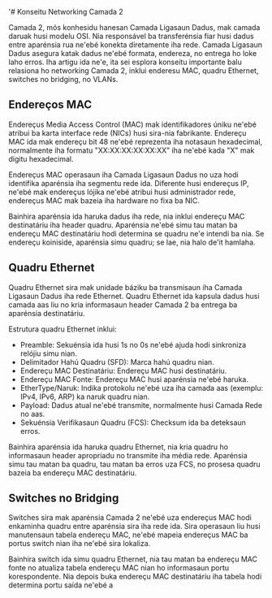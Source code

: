 '# Konseitu Networking Camada 2

Camada 2, mós konhesidu hanesan Camada Ligasaun Dadus, mak camada daruak husi modelu OSI. Nia responsável ba transferénsia fiar husi dadus entre aparénsia rua ne'ebé konekta diretamente iha rede. Camada Ligasaun Dadus asegura katak dadus ne'ebé formata, endereza, no entrega ho loke laho erros. Iha artigu ida ne'e, ita sei esplora konseitu importante balu relasiona ho networking Camada 2, inklui enderesu MAC, quadru Ethernet, switches no bridging, no VLANs.

## Endereços MAC

Endereçus Media Access Control (MAC) mak identifikadores úniku ne'ebé atribui ba karta interface rede (NICs) husi sira-nia fabrikante. Endereçu MAC ida mak endereçu bit 48 ne'ebé reprezenta iha notasaun hexadecimal, normalmente iha formatu "XX:XX:XX:XX:XX:XX" iha ne'ebé kada "X" mak digitu hexadecimal.

Endereçus MAC operasaun iha Camada Ligasaun Dadus no uza hodi identifika aparénsia iha segmentu rede ida. Diferente husi endereçus IP, ne'ebé mak endereçus lójika ne'ebé atribui husi administrador rede, endereçus MAC mak bazeia iha hardware no fixa ba NIC.

Bainhira aparénsia ida haruka dadus iha rede, nia inklui endereçu MAC destinatáriu iha header quadru. Aparénsia ne'ebé simu tau matan ba endereçu MAC destinatáriu hodi determina se quadru ne'e intendi ba nia. Se endereçu koiniside, aparénsia simu quadru; se lae, nia halo de'it hamlaha.

## Quadru Ethernet

Quadru Ethernet sira mak unidade báziku ba transmisaun iha Camada Ligasaun Dadus iha rede Ethernet. Quadru Ethernet ida kapsula dadus husi camada aas liu no kria informasaun header Camada 2 ba entrega ba aparénsia destinatáriu.

Estrutura quadru Ethernet inklui:

- Preamble: Sekuénsia ida husi 1s no 0s ne'ebé ajuda hodi sinkroniza relójiu simu nian.
- Delimitador Hahú Quadru (SFD): Marca hahú quadru nian.
- Endereçu MAC Destinatáriu: Endereçu MAC husi destinatáriu.
- Endereçu MAC Fonte: Endereçu MAC husi aparénsia ne'ebé haruka.
- EtherType/Naruk: Indika protokolu ne'ebé uza iha camada aas (exemplu: IPv4, IPv6, ARP) ka naruk quadru nian.
- Payload: Dadus atual ne'ebé transmite, normalmente husi Camada Rede no aas.
- Sekuénsia Verifikasaun Quadru (FCS): Checksum ida ba deteksaun erros.

Bainhira aparénsia ida haruka quadru Ethernet, nia kria quadru ho informasaun header apropriadu no transmite iha média rede. Aparénsia simu tau matan ba quadru, tau matan ba erros uza FCS, no prosesa quadru bazeia ba endereçu MAC destinatáriu.

## Switches no Bridging

Switches sira mak aparénsia Camada 2 ne'ebé uza endereçus MAC hodi enkaminha quadru entre aparénsia sira iha rede ida. Sira operasaun liu husi manutensaun tabela endereçu MAC, ne'ebé mapeia endereçus MAC ba portus switch nian iha ne'ebé sira lokaliza.

Bainhira switch ida simu quadru Ethernet, nia tau matan ba endereçu MAC fonte no atualiza tabela endereçu MAC nian ho informasaun portu korespondente. Nia depois buka endereçu MAC destinatáriu iha tabela hodi determina portu saída ne'ebé a